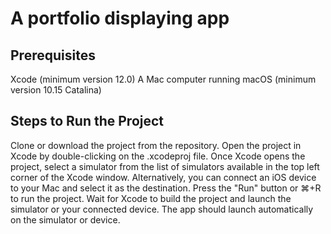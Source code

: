 #  A portfolio displaying app
## Prerequisites
Xcode (minimum version 12.0)
A Mac computer running macOS (minimum version 10.15 Catalina)
## Steps to Run the Project
Clone or download the project from the repository.
Open the project in Xcode by double-clicking on the .xcodeproj file.
Once Xcode opens the project, select a simulator from the list of simulators available in the top left corner of the Xcode window. Alternatively, you can connect an iOS device to your Mac and select it as the destination.
Press the "Run" button or ⌘+R to run the project.
Wait for Xcode to build the project and launch the simulator or your connected device.
The app should launch automatically on the simulator or device.

